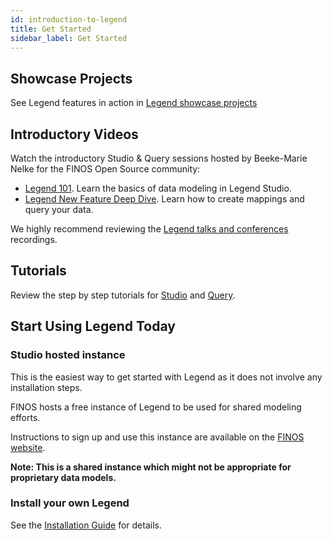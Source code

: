 ```yaml
---
id: introduction-to-legend
title: Get Started
sidebar_label: Get Started
---
```


## Showcase Projects

See Legend features in action in [Legend showcase projects](../showcases/showcase-projects.md)

## Introductory Videos

Watch the introductory Studio & Query sessions hosted by Beeke-Marie Nelke for the FINOS Open Source community:

-   [Legend 101](https://www.youtube.com/watch?v=Mruhx5hnLzQ). Learn the basics of data modeling in Legend Studio.
-   [Legend New Feature Deep Dive](https://www.youtube.com/watch?v=7lJoik3r38k). Learn how to create mappings and query your data.

We highly recommend reviewing the [Legend talks and conferences](../community/legend-media.md) recordings.

## Tutorials

Review the step by step tutorials for [Studio](../tutorials/studio-workspace) and [Query](../tutorials/query-builder.md).

## Start Using Legend Today

### Studio hosted instance

This is the easiest way to get started with Legend as it does not involve any installation steps. 

FINOS hosts a free instance of Legend to be used for shared modeling efforts. 

Instructions to sign up and use this instance are available on the [FINOS website](https://www.finos.org/legend).

**Note: This is a shared instance which might not be appropriate for proprietary data models.**

### Install your own Legend

See the [Installation Guide](../getting-started/installation-guide.md) for details.
